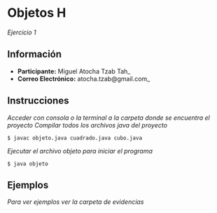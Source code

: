 # Objetos H
_Ejercicio 1_
## Información
* **Participante:** Miguel Atocha Tzab Tah_
* **Correo Electrónico:** atocha.tzab@gmail.com_

## Instrucciones
_Acceder con consola o la terminal a la carpeta donde se encuentra el proyecto_
_Compilar todos los archivos java del proyecto_

```
$ javac objeto.java cuadrado.java cubo.java
```
_Ejecutar el archivo objeto para iniciar el programa_

```
$ java objeto
```

## Ejemplos
_Para ver ejemplos ver la carpeta de evidencias_
